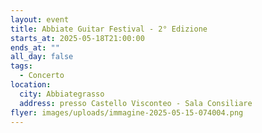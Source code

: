 ```yaml
---
layout: event
title: Abbiate Guitar Festival - 2° Edizione
starts_at: 2025-05-18T21:00:00
ends_at: ""
all_day: false
tags:
  - Concerto
location:
  city: Abbiategrasso
  address: presso Castello Visconteo - Sala Consiliare
flyer: images/uploads/immagine-2025-05-15-074004.png
---
```

